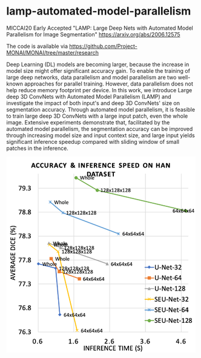 # lamp-automated-model-parallelism
MICCAI20 Early Accepted "LAMP: Large Deep Nets with Automated Model Parallelism for Image Segmentation" https://arxiv.org/abs/2006.12575

The code is available via https://github.com/Project-MONAI/MONAI/tree/master/research

Deep Learning (DL) models are becoming larger, because the increase in model size might offer significant accuracy gain. To enable the training of large deep networks, data parallelism and model parallelism are two well-known approaches for parallel training. However, data parallelism does not help reduce memory footprint per device. In this work, we introduce Large deep 3D ConvNets with Automated Model Parallelism (LAMP) and investigate the impact of both input's and deep 3D ConvNets' size on segmentation accuracy. Through automated model parallelism, it is feasible to train large deep 3D ConvNets with a large input patch, even the whole image. Extensive experiments demonstrate that, facilitated by the automated model parallelism, the segmentation accuracy can be improved through increasing model size and input context size, and large input yields significant inference speedup compared with sliding window of small patches in the inference.

<p>
<img src="./fig/acc_speed_han_0_5hor.png" alt="LAMP on Head and Neck Dataset" width="500"/>
</p>
